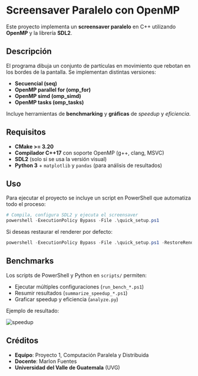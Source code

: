 # Screensaver Paralelo con OpenMP

Este proyecto implementa un **screensaver paralelo** en C++ utilizando **OpenMP** y la librería **SDL2**. 

## Descripción
El programa dibuja un conjunto de partículas en movimiento que rebotan en los bordes de la pantalla. 
Se implementan distintas versiones:
- **Secuencial (seq)**
- **OpenMP parallel for (omp_for)**
- **OpenMP simd (omp_simd)**
- **OpenMP tasks (omp_tasks)**

Incluye herramientas de **benchmarking** y **gráficas** de *speedup* y *eficiencia*.

## Requisitos
- **CMake >= 3.20**
- **Compilador C++17** con soporte OpenMP (g++, clang, MSVC)
- **SDL2** (solo si se usa la versión visual)
- **Python 3** + `matplotlib` y `pandas` (para análisis de resultados)

## Uso

Para ejecutar el proyecto se incluye un script en PowerShell que automatiza todo el proceso:

```powershell
# Compila, configura SDL2 y ejecuta el screensaver
powershell -ExecutionPolicy Bypass -File .\quick_setup.ps1
```

Si deseas restaurar el renderer por defecto:

```powershell
powershell -ExecutionPolicy Bypass -File .\quick_setup.ps1 -RestoreRenderer
```

## Benchmarks
Los scripts de PowerShell y Python en `scripts/` permiten:
- Ejecutar múltiples configuraciones (`run_bench_*.ps1`)
- Resumir resultados (`summarize_speedup_*.ps1`)
- Graficar speedup y eficiencia (`analyze.py`)

Ejemplo de resultado:

![speedup](data/results/speedup_plot.png)

## Créditos
- **Equipo**: Proyecto 1, Computación Paralela y Distribuida  
- **Docente**: Marlon Fuentes  
- **Universidad del Valle de Guatemala** (UVG)
